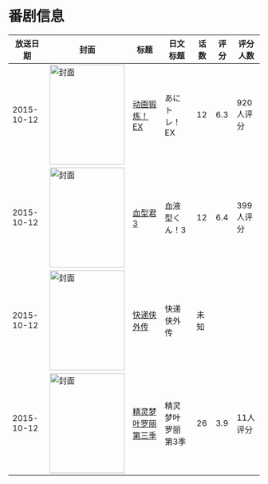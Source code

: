 # 番剧信息

|放送日期|封面|标题|日文标题|话数|评分|评分人数|
|---|---|---|---|---|---|---|
|2015-10-12|<img src="//lain.bgm.tv/pic/cover/c/8f/c5/145129_I44EO.jpg" alt="封面" style="width:150px;height:200px;object-fit:cover;">|[动画锻炼！EX](https://bangumi.tv/subject/145129)|あにトレ！EX|12|6.3|920人评分|
|2015-10-12|<img src="//lain.bgm.tv/pic/cover/c/ee/39/145667_OYFGg.jpg" alt="封面" style="width:150px;height:200px;object-fit:cover;">|[血型君3](https://bangumi.tv/subject/145667)|血液型くん！3|12|6.4|399人评分|
|2015-10-12|<img src="//lain.bgm.tv/pic/cover/c/2a/c6/149545_Yg97Q.jpg" alt="封面" style="width:150px;height:200px;object-fit:cover;">|[快递侠外传](https://bangumi.tv/subject/149545)|快递侠外传|未知|||
|2015-10-12|<img src="//lain.bgm.tv/pic/cover/c/6f/fa/240629_379SC.jpg" alt="封面" style="width:150px;height:200px;object-fit:cover;">|[精灵梦叶罗丽 第三季](https://bangumi.tv/subject/240629)|精灵梦叶罗丽 第3季|26|3.9|11人评分|
